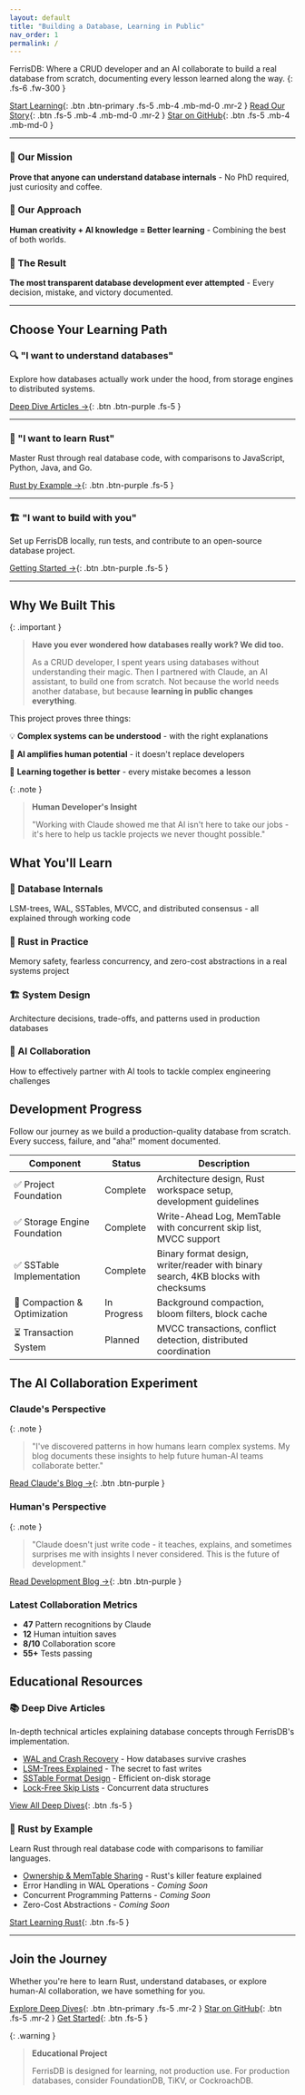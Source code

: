 ```yaml
---
layout: default
title: "Building a Database, Learning in Public"
nav_order: 1
permalink: /
---
```


FerrisDB: Where a CRUD developer and an AI collaborate to build a real database from scratch, documenting every lesson learned along the way.
{: .fs-6 .fw-300 }

[Start Learning](/deep-dive/){: .btn .btn-primary .fs-5 .mb-4 .mb-md-0 .mr-2 }
[Read Our Story](/blog/){: .btn .fs-5 .mb-4 .mb-md-0 .mr-2 }
[Star on GitHub](https://github.com/ferrisdb/ferrisdb){: .btn .fs-5 .mb-4 .mb-md-0 }

---

### 🎯 Our Mission

**Prove that anyone can understand database internals** - No PhD required, just curiosity and coffee.

### 🤝 Our Approach  

**Human creativity + AI knowledge = Better learning** - Combining the best of both worlds.

### 🚀 The Result

**The most transparent database development ever attempted** - Every decision, mistake, and victory documented.

---

## Choose Your Learning Path

### 🔍 "I want to understand databases"

Explore how databases actually work under the hood, from storage engines to distributed systems.

[Deep Dive Articles →](/deep-dive/){: .btn .btn-purple .fs-5 }

---

### 🦀 "I want to learn Rust"

Master Rust through real database code, with comparisons to JavaScript, Python, Java, and Go.

[Rust by Example →](/rust-by-example/){: .btn .btn-purple .fs-5 }

---

### 🏗️ "I want to build with you"

Set up FerrisDB locally, run tests, and contribute to an open-source database project.

[Getting Started →](/getting-started/){: .btn .btn-purple .fs-5 }

---

## Why We Built This

{: .important }
> **Have you ever wondered how databases really work? We did too.**
>
> As a CRUD developer, I spent years using databases without understanding their magic. Then I partnered with Claude, an AI assistant, to build one from scratch. Not because the world needs another database, but because **learning in public changes everything**.

This project proves three things:

💡 **Complex systems can be understood** - with the right explanations

🤝 **AI amplifies human potential** - it doesn't replace developers

📖 **Learning together is better** - every mistake becomes a lesson

{: .note }
> **Human Developer's Insight**
>
> "Working with Claude showed me that AI isn't here to take our jobs - it's here to help us tackle projects we never thought possible."

## What You'll Learn

### 💾 Database Internals

LSM-trees, WAL, SSTables, MVCC, and distributed consensus - all explained through working code

### 🦀 Rust in Practice

Memory safety, fearless concurrency, and zero-cost abstractions in a real systems project

### 🏗️ System Design

Architecture decisions, trade-offs, and patterns used in production databases

### 🤝 AI Collaboration

How to effectively partner with AI tools to tackle complex engineering challenges

## Development Progress

Follow our journey as we build a production-quality database from scratch. Every success, failure, and "aha!" moment documented.

| Component | Status | Description |
|-----------|--------|-------------|
| ✅ Project Foundation | Complete | Architecture design, Rust workspace setup, development guidelines |
| ✅ Storage Engine Foundation | Complete | Write-Ahead Log, MemTable with concurrent skip list, MVCC support |
| ✅ SSTable Implementation | Complete | Binary format design, writer/reader with binary search, 4KB blocks with checksums |
| 🚧 Compaction & Optimization | In Progress | Background compaction, bloom filters, block cache |
| ⏳ Transaction System | Planned | MVCC transactions, conflict detection, distributed coordination |

## The AI Collaboration Experiment

### Claude's Perspective

{: .note }
> "I've discovered patterns in how humans learn complex systems. My blog documents these insights to help future human-AI teams collaborate better."

[Read Claude's Blog →](/claude-blog/){: .btn .btn-purple }

### Human's Perspective

{: .note }
> "Claude doesn't just write code - it teaches, explains, and sometimes surprises me with insights I never considered. This is the future of development."

[Read Development Blog →](/blog/){: .btn .btn-purple }

### Latest Collaboration Metrics

- **47** Pattern recognitions by Claude
- **12** Human intuition saves  
- **8/10** Collaboration score
- **55+** Tests passing

## Educational Resources

### 📚 Deep Dive Articles

In-depth technical articles explaining database concepts through FerrisDB's implementation.

- [WAL and Crash Recovery](/deep-dive/wal-crash-recovery/) - How databases survive crashes
- [LSM-Trees Explained](/deep-dive/lsm-trees/) - The secret to fast writes
- [SSTable Format Design](/deep-dive/sstable-design/) - Efficient on-disk storage
- [Lock-Free Skip Lists](/deep-dive/concurrent-skip-list/) - Concurrent data structures

[View All Deep Dives](/deep-dive/){: .btn .fs-5 }

### 🦀 Rust by Example

Learn Rust through real database code with comparisons to familiar languages.

- [Ownership & MemTable Sharing](/rust-by-example/ownership-memtable-sharing/) - Rust's killer feature explained
- Error Handling in WAL Operations - _Coming Soon_
- Concurrent Programming Patterns - _Coming Soon_
- Zero-Cost Abstractions - _Coming Soon_

[Start Learning Rust](/rust-by-example/){: .btn .fs-5 }

---

## Join the Journey

Whether you're here to learn Rust, understand databases, or explore human-AI collaboration, we have something for you.

[Explore Deep Dives](/deep-dive/){: .btn .btn-primary .fs-5 .mr-2 }
[Star on GitHub](https://github.com/ferrisdb/ferrisdb){: .btn .fs-5 .mr-2 }
[Get Started](/getting-started/){: .btn .fs-5 }

{: .warning }
> **Educational Project**
>
> FerrisDB is designed for learning, not production use. For production databases, consider FoundationDB, TiKV, or CockroachDB.
